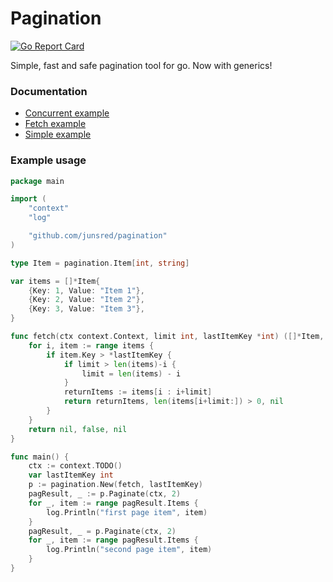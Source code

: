 # Pagination

[![Go Report Card](https://goreportcard.com/badge/github.com/junsred/pagination)](https://goreportcard.com/report/github.com/junsred/pagination)

Simple, fast and safe pagination tool for go. Now with generics!

### Documentation

- [Concurrent example](https://github.com/junsred/pagination/tree/main/_examples/concurrent)
- [Fetch example](https://github.com/junsred/pagination/tree/main/_examples/fetch)
- [Simple example](https://github.com/junsred/pagination/tree/main/_examples/simple)

### Example usage

```go
package main

import (
	"context"
	"log"

	"github.com/junsred/pagination"
)

type Item = pagination.Item[int, string]

var items = []*Item{
	{Key: 1, Value: "Item 1"},
	{Key: 2, Value: "Item 2"},
	{Key: 3, Value: "Item 3"},
}

func fetch(ctx context.Context, limit int, lastItemKey *int) ([]*Item, bool, error) {
	for i, item := range items {
		if item.Key > *lastItemKey {
			if limit > len(items)-i {
				limit = len(items) - i
			}
			returnItems := items[i : i+limit]
			return returnItems, len(items[i+limit:]) > 0, nil
		}
	}
	return nil, false, nil
}

func main() {
	ctx := context.TODO()
	var lastItemKey int
	p := pagination.New(fetch, lastItemKey)
	pagResult, _ := p.Paginate(ctx, 2)
	for _, item := range pagResult.Items {
		log.Println("first page item", item)
	}
	pagResult, _ = p.Paginate(ctx, 2)
	for _, item := range pagResult.Items {
		log.Println("second page item", item)
	}
}

```
